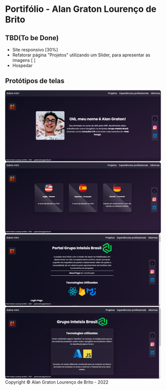 # Portifólio - Alan Graton Lourenço de Brito

## TBD(To be Done)

- Site responsivo [30%]
- Refatorar página "Projetos" utilizando um Slider, para apresentar as imagens [ ]
- Hospedar

## Protótipos de telas

<img src="./screens/LandingPage.png" style="border-radius: 5px" alt="Landing Page IMG" />
<img src="./screens/Idioms.png" style="border-radius: 5px" alt="Landing Page IMG" />
<img src="./screens/Projects.png" style="border-radius: 5px" alt="Landing Page IMG" />
<img src="./screens/ProfessionalExperience.png" style="border-radius: 5px" alt="Landing Page IMG" />

<footer>Copyright © Alan Graton Lourenço de Brito - 2022</foooter>
